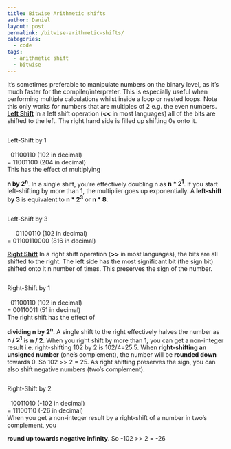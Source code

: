 ```yaml
---
title: Bitwise Arithmetic shifts
author: Daniel
layout: post
permalink: /bitwise-arithmetic-shifts/
categories:
  - code
tags:
  - arithmetic shift
  - bitwise
---
```

It&#8217;s sometimes preferable to manipulate numbers on the binary level, as it&#8217;s much faster for the compiler/interpreter. This is especially useful when performing multiple calculations whilst inside a loop or nested loops. Note this only works for numbers that are multiples of 2 e.g. the even numbers. <strong style="text-decoration: underline">Left Shift</strong> In a left shift operation (**<<** in most languages) all of the bits are shifted to the left. The right hand side is filled up shifting 0s onto it. <div class="codecolorer-container c railscasts" style="overflow:auto;white-space:nowrap;">
  <div class="c codecolorer">
    Left<span class="sy0">-</span>Shift by <span class="nu0">1</span><br /> <br /> &nbsp; <span class="nu8">01100110</span> <span class="br0">&#40;</span><span class="nu0">102</span> in decimal<span class="br0">&#41;</span><br /> <span class="sy0">=</span> <span class="nu0">11001100</span> <span class="br0">&#40;</span><span class="nu0">204</span> in decimal<span class="br0">&#41;</span>
  </div>
</div> This has the effect of multiplying 

**n by 2<sup>n</sup>**. In a single shift, you&#8217;re effectively doubling n as **n * 2<sup>1</sup>**. If you start left-shifting by more than 1, the multiplier goes up exponentially. A **left-shift by 3** is equivalent to **n * 2<sup>3</sup>** or **n * 8**. <div class="codecolorer-container c railscasts" style="overflow:auto;white-space:nowrap;">
  <div class="c codecolorer">
    Left<span class="sy0">-</span>Shift by <span class="nu0">3</span><br /> <br /> &nbsp; &nbsp; &nbsp;<span class="nu8">01100110</span> <span class="br0">&#40;</span><span class="nu0">102</span> in decimal<span class="br0">&#41;</span><br /> <span class="sy0">=</span> <span class="nu8">01100110000</span> <span class="br0">&#40;</span><span class="nu0">816</span> in decimal<span class="br0">&#41;</span>
  </div>
</div>

<strong style="text-decoration: underline">Right Shift</strong> In a right shift operation (**>>** in most languages), the bits are all shifted to the right. The left side has the most significant bit (the sign bit) shifted onto it n number of times. This preserves the sign of the number. <div class="codecolorer-container c railscasts" style="overflow:auto;white-space:nowrap;">
  <div class="c codecolorer">
    Right<span class="sy0">-</span>Shift by <span class="nu0">1</span><br /> <br /> &nbsp; <span class="nu8">01100110</span> <span class="br0">&#40;</span><span class="nu0">102</span> in decimal<span class="br0">&#41;</span><br /> <span class="sy0">=</span> <span class="nu8">00110011</span> <span class="br0">&#40;</span><span class="nu0">51</span> in decimal<span class="br0">&#41;</span>
  </div>
</div> The right shift has the effect of 

**dividing n by 2<sup>n</sup>**. A single shift to the right effectively halves the number as **n / 2<sup>1</sup>** is **n / 2**. When you right shift by more than 1, you can get a non-integer result i.e. right-shifting 102 by 2 is 102/4=25.5. When **right-shifting an unsigned number** (one&#8217;s complement), the number will be **rounded down** towards 0. So 102 >> 2 = 25. As right shifting preserves the sign, you can also shift negative numbers (two&#8217;s complement). <div class="codecolorer-container c railscasts" style="overflow:auto;white-space:nowrap;">
  <div class="c codecolorer">
    Right<span class="sy0">-</span>Shift by <span class="nu0">2</span><br /> <br /> &nbsp; <span class="nu0">10011010</span> <span class="br0">&#40;</span><span class="sy0">-</span><span class="nu0">102</span> in decimal<span class="br0">&#41;</span><br /> <span class="sy0">=</span> <span class="nu0">11100110</span> <span class="br0">&#40;</span><span class="sy0">-</span><span class="nu0">26</span> in decimal<span class="br0">&#41;</span>
  </div>
</div> When you get a non-integer result by a right-shift of a number in two&#8217;s complement, you 

**round up towards negative infinity**. So -102 >> 2 = -26